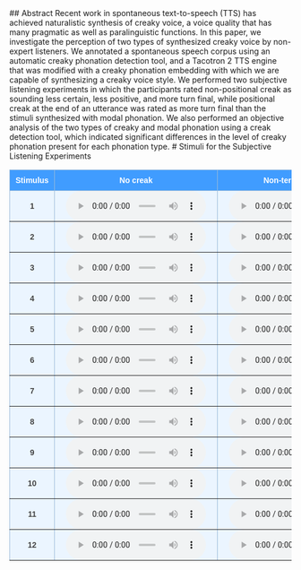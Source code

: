 <style type="text/css">
  .tg {
    border-collapse: collapse;
    border-color: #9ABAD9;
    border-spacing: 0;
  }

  .tg td {
    background-color: #EBF5FF;
    border-color: #9ABAD9;
    border-style: solid;
    border-width: 1px;
    color: #444;
    font-family: Arial, sans-serif;
    font-size: 14px;
    overflow: hidden;
    padding: 0px 20px;
    word-break: normal;
    font-weight: bold;
    vertical-align: middle;
    horizontal-align: center;
    white-space: nowrap;
  }

  .tg th {
    background-color: #409cff;
    border-color: #9ABAD9;
    border-style: solid;
    border-width: 1px;
    color: #fff;
    font-family: Arial, sans-serif;
    font-size: 14px;
    font-weight: normal;
    overflow: hidden;
    padding: 0px 20px;
    word-break: normal;
    font-weight: bold;
    vertical-align: middle;
    horizontal-align: center;
    white-space: nowrap;
    padding: 10px;
    margin: auto;
  }

  .tg .tg-0pky {
    border-color: inherit;
    text-align: center;
    vertical-align: top,
  }

  .tg .tg-fymr {
    border-color: inherit;
    font-weight: bold;
    text-align: center;
    vertical-align: top
  }

  .slider {
    -webkit-appearance: none;
    width: 75%;
    height: 15px;
    border-radius: 5px;
    background: #d3d3d3;
    outline: none;
    opacity: 0.7;
    -webkit-transition: .2s;
    transition: opacity .2s;
  }

  .slider::-webkit-slider-thumb {
    -webkit-appearance: none;
    appearance: none;
    width: 25px;
    height: 25px;
    border-radius: 50%;
    background: #409cff;
    cursor: pointer;
  }

  .slider::-moz-range-thumb {
    width: 25px;
    height: 25px;
    border-radius: 50%;
    background: #409cff;
    cursor: pointer;
  }

  audio {
    width: 250px;
  }
</style> ## Abstract Recent work in spontaneous text-to-speech (TTS) has achieved naturalistic synthesis of creaky voice, a voice quality that has many pragmatic as well as paralinguistic functions. In this paper, we investigate the perception of two types of synthesized creaky voice by non-expert listeners. We annotated a spontaneous speech corpus using an automatic creaky phonation detection tool, and a Tacotron 2 TTS engine that was modified with a creaky phonation embedding with which we are capable of synthesizing a creaky voice style. We performed two subjective listening experiments in which the participants rated non-positional creak as sounding less certain, less positive, and more turn final, while positional creak at the end of an utterance was rated as more turn final than the stimuli synthesized with modal phonation. We also performed an objective analysis of the two types of creaky and modal phonation using a creak detection tool, which indicated significant differences in the level of creaky phonation present for each phonation type. # Stimuli for the Subjective Listening Experiments <table class="tg">
  <thead>
    <tr>
      <th class="tg-0pky">Stimulus</th>
      <th class="tg-0pky">No creak</th>
      <th class="tg-0pky">Non-terminal creak</th>
      <th class="tg-0pky">No creak</th>
      <th class="tg-0pky">Terminal creak</th>
    </tr>
  </thead>
  <tbody>
    <tr>
      <td class="tg-0pky"> 1 </td>
      <td class="tg-0pky">
        <audio id="audio-small" controls>
          <source src="./audio/dialogue_2_no_creak_full.wav" type="audio/wav" />
        </audio>
      </td>
      <td class="tg-0pky">
        <audio id="audio-small" controls>
          <source src="./audio/dialogue_2_creak_full.wav" type="audio/wav" />
        </audio>
      </td>
      <td class="tg-0pky">
        <audio id="audio-small" controls>
          <source src="./audio/dialogue_2_no_creak_final.wav" type="audio/wav" />
        </audio>
      </td>
      <td class="tg-0pky">
        <audio id="audio-small" controls>
          <source src="./audio/dialogue_2_creak_final.wav" type="audio/wav" />
        </audio>
      </td>
    </tr>
    <tr>
      <td class="tg-0pky"> 2 </td>
      <td class="tg-0pky">
        <audio id="audio-small" controls>
          <source src="./audio/dialogue_3_no_creak_full.wav" type="audio/wav" />
        </audio>
      </td>
      <td class="tg-0pky">
        <audio id="audio-small" controls>
          <source src="./audio/dialogue_3_creak_full.wav" type="audio/wav" />
        </audio>
      </td>
      <td class="tg-0pky">
        <audio id="audio-small" controls>
          <source src="./audio/dialogue_3_no_creak_final.wav" type="audio/wav" />
        </audio>
      </td>
      <td class="tg-0pky">
        <audio id="audio-small" controls>
          <source src="./audio/dialogue_3_creak_final.wav" type="audio/wav" />
        </audio>
      </td>
    </tr>
    <tr>
      <td class="tg-0pky"> 3 </td>
      <td class="tg-0pky">
        <audio id="audio-small" controls>
          <source src="./audio/dialogue_4_no_creak_full.wav" type="audio/wav" />
        </audio>
      </td>
      <td class="tg-0pky">
        <audio id="audio-small" controls>
          <source src="./audio/dialogue_4_creak_full.wav" type="audio/wav" />
        </audio>
      </td>
      <td class="tg-0pky">
        <audio id="audio-small" controls>
          <source src="./audio/dialogue_4_no_creak_final.wav" type="audio/wav" />
        </audio>
      </td>
      <td class="tg-0pky">
        <audio id="audio-small" controls>
          <source src="./audio/dialogue_4_creak_final.wav" type="audio/wav" />
        </audio>
      </td>
    </tr>
    <tr>
      <td class="tg-0pky"> 4 </td>
      <td class="tg-0pky">
        <audio id="audio-small" controls>
          <source src="./audio/dialogue_5_no_creak_full.wav" type="audio/wav" />
        </audio>
      </td>
      <td class="tg-0pky">
        <audio id="audio-small" controls>
          <source src="./audio/dialogue_5_creak_full.wav" type="audio/wav" />
        </audio>
      </td>
      <td class="tg-0pky">
        <audio id="audio-small" controls>
          <source src="./audio/dialogue_5_no_creak_final.wav" type="audio/wav" />
        </audio>
      </td>
      <td class="tg-0pky">
        <audio id="audio-small" controls>
          <source src="./audio/dialogue_5_creak_final.wav" type="audio/wav" />
        </audio>
      </td>
    </tr>
    <tr>
      <td class="tg-0pky"> 5 </td>
      <td class="tg-0pky">
        <audio id="audio-small" controls>
          <source src="./audio/dialogue_6_no_creak_full.wav" type="audio/wav" />
        </audio>
      </td>
      <td class="tg-0pky">
        <audio id="audio-small" controls>
          <source src="./audio/dialogue_6_creak_full.wav" type="audio/wav" />
        </audio>
      </td>
      <td class="tg-0pky">
        <audio id="audio-small" controls>
          <source src="./audio/dialogue_6_no_creak_final.wav" type="audio/wav" />
        </audio>
      </td>
      <td class="tg-0pky">
        <audio id="audio-small" controls>
          <source src="./audio/dialogue_6_creak_final.wav" type="audio/wav" />
        </audio>
      </td>
    </tr>
    <tr>
      <td class="tg-0pky"> 6 </td>
      <td class="tg-0pky">
        <audio id="audio-small" controls>
          <source src="./audio/dialogue_7_no_creak_full.wav" type="audio/wav" />
        </audio>
      </td>
      <td class="tg-0pky">
        <audio id="audio-small" controls>
          <source src="./audio/dialogue_7_creak_full.wav" type="audio/wav" />
        </audio>
      </td>
      <td class="tg-0pky">
        <audio id="audio-small" controls>
          <source src="./audio/dialogue_7_no_creak_final.wav" type="audio/wav" />
        </audio>
      </td>
      <td class="tg-0pky">
        <audio id="audio-small" controls>
          <source src="./audio/dialogue_7_creak_final.wav" type="audio/wav" />
        </audio>
      </td>
    </tr>
    <tr>
      <td class="tg-0pky"> 7 </td>
      <td class="tg-0pky">
        <audio id="audio-small" controls>
          <source src="./audio/dialogue_8_no_creak_full.wav" type="audio/wav" />
        </audio>
      </td>
      <td class="tg-0pky">
        <audio id="audio-small" controls>
          <source src="./audio/dialogue_8_creak_full.wav" type="audio/wav" />
        </audio>
      </td>
      <td class="tg-0pky">
        <audio id="audio-small" controls>
          <source src="./audio/dialogue_8_no_creak_final.wav" type="audio/wav" />
        </audio>
      </td>
      <td class="tg-0pky">
        <audio id="audio-small" controls>
          <source src="./audio/dialogue_8_creak_final.wav" type="audio/wav" />
        </audio>
      </td>
    </tr>
    <tr>
      <td class="tg-0pky"> 8 </td>
      <td class="tg-0pky">
        <audio id="audio-small" controls>
          <source src="./audio/dialogue_9_no_creak_full.wav" type="audio/wav" />
        </audio>
      </td>
      <td class="tg-0pky">
        <audio id="audio-small" controls>
          <source src="./audio/dialogue_9_creak_full.wav" type="audio/wav" />
        </audio>
      </td>
      <td class="tg-0pky">
        <audio id="audio-small" controls>
          <source src="./audio/dialogue_9_no_creak_final.wav" type="audio/wav" />
        </audio>
      </td>
      <td class="tg-0pky">
        <audio id="audio-small" controls>
          <source src="./audio/dialogue_9_creak_final.wav" type="audio/wav" />
        </audio>
      </td>
    </tr>
    <tr>
      <td class="tg-0pky"> 9 </td>
      <td class="tg-0pky">
        <audio id="audio-small" controls>
          <source src="./audio/dialogue_10_no_creak_full.wav" type="audio/wav" />
        </audio>
      </td>
      <td class="tg-0pky">
        <audio id="audio-small" controls>
          <source src="./audio/dialogue_10_creak_full.wav" type="audio/wav" />
        </audio>
      </td>
      <td class="tg-0pky">
        <audio id="audio-small" controls>
          <source src="./audio/dialogue_10_no_creak_final.wav" type="audio/wav" />
        </audio>
      </td>
      <td class="tg-0pky">
        <audio id="audio-small" controls>
          <source src="./audio/dialogue_10_creak_final.wav" type="audio/wav" />
        </audio>
      </td>
    </tr>
    <tr>
      <td class="tg-0pky"> 10 </td>
      <td class="tg-0pky">
        <audio id="audio-small" controls>
          <source src="./audio/dialogue_10_no_creak_full.wav" type="audio/wav" />
        </audio>
      </td>
      <td class="tg-0pky">
        <audio id="audio-small" controls>
          <source src="./audio/dialogue_10_creak_full.wav" type="audio/wav" />
        </audio>
      </td>
      <td class="tg-0pky">
        <audio id="audio-small" controls>
          <source src="./audio/dialogue_10_no_creak_final.wav" type="audio/wav" />
        </audio>
      </td>
      <td class="tg-0pky">
        <audio id="audio-small" controls>
          <source src="./audio/dialogue_10_creak_final.wav" type="audio/wav" />
        </audio>
      </td>
    </tr>
    <tr>
      <td class="tg-0pky"> 11 </td>
      <td class="tg-0pky">
        <audio id="audio-small" controls>
          <source src="./audio/dialogue_11_no_creak_full.wav" type="audio/wav" />
        </audio>
      </td>
      <td class="tg-0pky">
        <audio id="audio-small" controls>
          <source src="./audio/dialogue_11_creak_full.wav" type="audio/wav" />
        </audio>
      </td>
      <td class="tg-0pky">
        <audio id="audio-small" controls>
          <source src="./audio/dialogue_11_no_creak_final.wav" type="audio/wav" />
        </audio>
      </td>
      <td class="tg-0pky">
        <audio id="audio-small" controls>
          <source src="./audio/dialogue_11_creak_final.wav" type="audio/wav" />
        </audio>
      </td>
    </tr>
    <tr>
      <td class="tg-0pky"> 12 </td>
      <td class="tg-0pky">
        <audio id="audio-small" controls>
          <source src="./audio/dialogue_12_no_creak_full.wav" type="audio/wav" />
        </audio>
      </td>
      <td class="tg-0pky">
        <audio id="audio-small" controls>
          <source src="./audio/dialogue_12_creak_full.wav" type="audio/wav" />
        </audio>
      </td>
      <td class="tg-0pky">
        <audio id="audio-small" controls>
          <source src="./audio/dialogue_12_no_creak_final.wav" type="audio/wav" />
        </audio>
      </td>
      <td class="tg-0pky">
        <audio id="audio-small" controls>
          <source src="./audio/dialogue_12_creak_final.wav" type="audio/wav" />
        </audio>
      </td>
    </tr>
</table>
